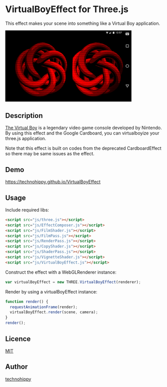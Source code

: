 VirtualBoyEffect for Three.js
=============================

This effect makes your scene into something like a Virtual Boy application.

<img src="https://raw.githubusercontent.com/technohippy/VirtualBoyEffect/master/screenshot.png" width="400">

## Description

[The Virtual Boy](https://en.wikipedia.org/wiki/Virtual_Boy) is a legendary video game console developed by Nintendo.
By using this effect and the Google Cardboard, you can virtualboyize your three.js application.

Note that this effect is built on codes from the deprecated CardboardEffect so there may be same issues as the effect.

## Demo

https://technohippy.github.io/VirtualBoyEffect

## Usage

Include required libs:

```html
<script src="js/three.js"></script>
<script src="js/EffectComposer.js"></script>
<script src="js/FilmShader.js"></script>
<script src="js/FilmPass.js"></script>
<script src="js/RenderPass.js"></script>
<script src="js/CopyShader.js"></script>
<script src="js/ShaderPass.js"></script>
<script src="js/VignetteShader.js"></script>
<script src="js/VirtualBoyEffect.js"></script>
```

Construct the effect with a WebGLRenderer instance:

```javascript
var virtualBoyEffect = new THREE.VirtualBoyEffect(renderer);
```

Render by using a virtualBoyEffect instance:

```javascript
function render() {
  requestAnimationFrame(render);
  virtualBoyEffect.render(scene, camera);
}
render();
```

## Licence

[MIT](https://github.com/tcnksm/tool/blob/master/LICENCE)

## Author

[technohippy](https://github.com/technohippy)
